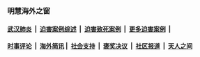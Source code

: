 
### 明慧海外之窗

####  [武汉肺炎](indexes/365.md?t=01041400) &nbsp;|&nbsp;  [迫害案例综述](indexes/328.md?t=01041400) &nbsp;|&nbsp; [迫害致死案例](indexes/277.md?t=01041400)  &nbsp;|&nbsp; [更多迫害案例](indexes/81.md?t=01041400)  &nbsp;|&nbsp; 
####  [时事评论](indexes/251.md?t=01041400) &nbsp;|&nbsp; [海外简讯](indexes/245.md?t=01041400)&nbsp;|&nbsp;  [社会支持](indexes/140.md?t=01041400) &nbsp;|&nbsp; [褒奖决议](indexes/282.md?t=01041400) &nbsp;|&nbsp; [社区报道](indexes/91.md?t=01041400)  &nbsp;|&nbsp; [天人之间](indexes/78.md?t=01041400) 

